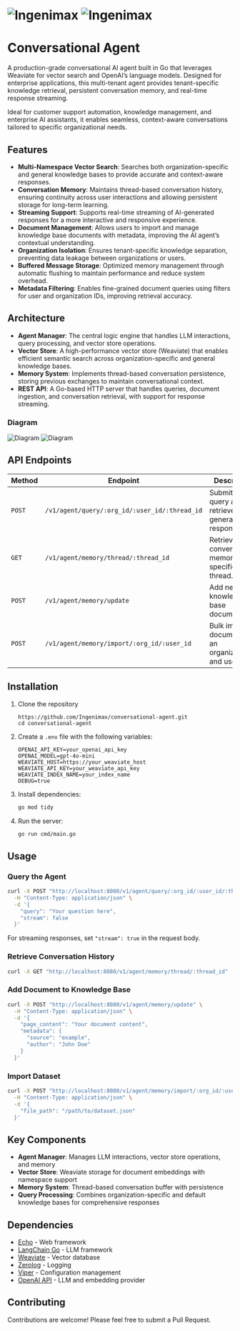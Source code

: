 # ![Ingenimax](/img/logo-header.png#gh-light-mode-only) ![Ingenimax](/img/logo-header-inverted.png#gh-dark-mode-only)

# Conversational Agent

A production-grade conversational AI agent built in Go that leverages Weaviate for vector search and OpenAI’s language models. Designed for enterprise applications, this multi-tenant agent provides tenant-specific knowledge retrieval, persistent conversation memory, and real-time response streaming.

Ideal for customer support automation, knowledge management, and enterprise AI assistants, it enables seamless, context-aware conversations tailored to specific organizational needs.

## Features

- **Multi-Namespace Vector Search**: Searches both organization-specific and general knowledge bases to provide accurate and context-aware responses.
- **Conversation Memory**: Maintains thread-based conversation history, ensuring continuity across user interactions and allowing persistent storage for long-term learning.
- **Streaming Support**: Supports real-time streaming of AI-generated responses for a more interactive and responsive experience.
- **Document Management**: Allows users to import and manage knowledge base documents with metadata, improving the AI agent’s contextual understanding.
- **Organization Isolation**: Ensures tenant-specific knowledge separation, preventing data leakage between organizations or users.
- **Buffered Message Storage**: Optimized memory management through automatic flushing to maintain performance and reduce system overhead.
- **Metadata Filtering**: Enables fine-grained document queries using filters for user and organization IDs, improving retrieval accuracy.

## Architecture

- **Agent Manager**: The central logic engine that handles LLM interactions, query processing, and vector store operations.
- **Vector Store**: A high-performance vector store (Weaviate) that enables efficient semantic search across organization-specific and general knowledge bases.
- **Memory System**: Implements thread-based conversation persistence, storing previous exchanges to maintain conversational context.
- **REST API**: A Go-based HTTP server that handles queries, document ingestion, and conversation retrieval, with support for response streaming.

### Diagram
![Diagram](/img/architecture_light.png#gh-light-mode-only) ![Diagram](/img/architecture_dark.png#gh-dark-mode-only)

## API Endpoints

| Method | Endpoint | Description |
|--------|----------|-------------|
| `POST` | `/v1/agent/query/:org_id/:user_id/:thread_id` | Submit a query and retrieve an AI-generated response. |
| `GET`  | `/v1/agent/memory/thread/:thread_id` | Retrieve a conversation's memory for a specific thread. |
| `POST` | `/v1/agent/memory/update` | Add new knowledge base documents. |
| `POST` | `/v1/agent/memory/import/:org_id/:user_id` | Bulk import documents for an organization and user. |

## Installation

1. Clone the repository
    ```
    https://github.com/Ingenimax/conversational-agent.git
    cd conversational-agent
    ```

2. Create a `.env` file with the following variables:
   ```
   OPENAI_API_KEY=your_openai_api_key
   OPENAI_MODEL=gpt-4o-mini
   WEAVIATE_HOST=https://your_weaviate_host
   WEAVIATE_API_KEY=your_weaviate_api_key
   WEAVIATE_INDEX_NAME=your_index_name
   DEBUG=true
   ```

3. Install dependencies:
   ```bash
   go mod tidy
   ```

4. Run the server:
   ```bash
   go run cmd/main.go
   ```

## Usage

### Query the Agent

```bash
curl -X POST "http://localhost:8080/v1/agent/query/:org_id/:user_id/:thread_id" \
  -H "Content-Type: application/json" \
  -d '{
    "query": "Your question here",
    "stream": false
  }'
```

For streaming responses, set `"stream": true` in the request body.

### Retrieve Conversation History

```bash
curl -X GET "http://localhost:8080/v1/agent/memory/thread/:thread_id"
```

### Add Document to Knowledge Base

```bash
curl -X POST "http://localhost:8080/v1/agent/memory/update" \
  -H "Content-Type: application/json" \
  -d '{
    "page_content": "Your document content",
    "metadata": {
      "source": "example",
      "author": "John Doe"
    }
  }'
```

### Import Dataset

```bash
curl -X POST "http://localhost:8080/v1/agent/memory/import/:org_id/:user_id" \
  -H "Content-Type: application/json" \
  -d '{
    "file_path": "/path/to/dataset.json"
  }'
```

## Key Components

- **Agent Manager**: Manages LLM interactions, vector store operations, and memory
- **Vector Store**: Weaviate storage for document embeddings with namespace support
- **Memory System**: Thread-based conversation buffer with persistence
- **Query Processing**: Combines organization-specific and default knowledge bases for comprehensive responses

## Dependencies

- [Echo](https://echo.labstack.com/) - Web framework
- [LangChain Go](https://github.com/tmc/langchaingo) - LLM framework
- [Weaviate](https://weaviate.io/) - Vector database
- [Zerolog](https://github.com/rs/zerolog) - Logging
- [Viper](https://github.com/spf13/viper) - Configuration management
- [OpenAI API](https://openai.com/) - LLM and embedding provider

## Contributing

Contributions are welcome! Please feel free to submit a Pull Request.
